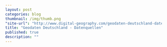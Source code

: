 ```yaml
---
layout: post
categories: blog
thumbnail: /img/thumb.png
"site-url": "http://www.digital-geography.com/geodaten-deutschland-datenquellen-im-ueberblick/#.VhlKiBPtlHw"
title: "Geodaten Deutschland - Datenquellen"
published: true
description: ""
---
```


